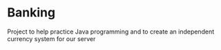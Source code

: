 # Banking
Project to help practice Java programming and to create an independent currency system for our server